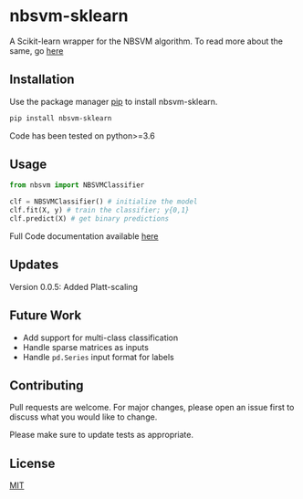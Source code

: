 # nbsvm-sklearn

A Scikit-learn wrapper for the NBSVM algorithm. To read more about the same, go [here](https://www.aclweb.org/anthology/P12-2018)

## Installation

Use the package manager [pip](https://pip.pypa.io/en/stable/) to install nbsvm-sklearn.

```bash
pip install nbsvm-sklearn
```
Code has been tested on python>=3.6

## Usage

```python
from nbsvm import NBSVMClassifier

clf = NBSVMClassifier() # initialize the model
clf.fit(X, y) # train the classifier; y{0,1}
clf.predict(X) # get binary predictions

```
Full Code documentation available [here](nbsvm/nbsvm.py)

## Updates

Version 0.0.5: Added Platt-scaling

## Future Work
* Add support for multi-class classification
* Handle sparse matrices as inputs
* Handle ```pd.Series``` input format for labels

## Contributing
Pull requests are welcome. For major changes, please open an issue first to discuss what you would like to change.

Please make sure to update tests as appropriate.

## License
[MIT](https://choosealicense.com/licenses/mit/)
